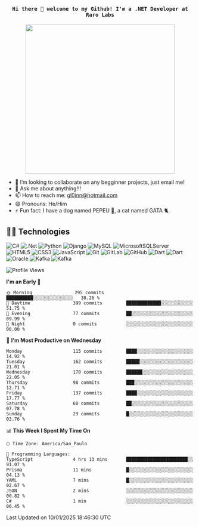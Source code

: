 <h4 align="center"><samp> Hi there 👋  welcome to my Github! I'm a .NET Developer at Raro Labs </samp></h4>

<p align="center">
  <img height = '400' src="https://media3.giphy.com/media/qgQUggAC3Pfv687qPC/giphy.gif">
</p>


<!--<p align="center">
<a href= "https://dev.to/ari_hacks"><img src="https://img.icons8.com/windows/32/000000/dev.png"/></a>
<a href= "https://twitter.com/ari_hacks"><img src="https://img.icons8.com/material-outlined/32/000000/twitter.png"/></a>
<a href= "https://ko-fi.com/ari_hacks"><img src="https://img.icons8.com/pastel-glyph/32/000000/like--v1.png"/></a>
</p>
-->
- 👯 I’m looking to collaborate on any begginner projects, just email me!
- 💬 Ask me about anything!!!
- 📫 How to reach me: gl0inn@hotmail.com
- 😄 Pronouns: He/Him
- ⚡ Fun fact: I have a dog named PEPEU 🌭, a cat named GATA 🐈.

## 🧙🏻 Technologies  

![C#](https://img.shields.io/badge/c%23-%23239120.svg?style=for-the-badge&logo=c-sharp&logoColor=white)
![.Net](https://img.shields.io/badge/.NET-5C2D91?style=for-the-badge&logo=.net&logoColor=white)
![Python](https://img.shields.io/badge/python-3670A0?style=for-the-badge&logo=python&logoColor=ffdd54)
![Django](https://img.shields.io/badge/django-%23092E20.svg?style=for-the-badge&logo=django&logoColor=white)
![MySQL](https://img.shields.io/badge/mysql-%2300f.svg?style=for-the-badge&logo=mysql&logoColor=white)
![MicrosoftSQLServer](https://img.shields.io/badge/Microsoft%20SQL%20Sever-CC2927?style=for-the-badge&logo=microsoft%20sql%20server&logoColor=white)
![HTML5](https://img.shields.io/badge/html5-%23E34F26.svg?style=for-the-badge&logo=html5&logoColor=white)
![CSS3](https://img.shields.io/badge/css3-%231572B6.svg?style=for-the-badge&logo=css3&logoColor=white)
![JavaScript](https://img.shields.io/badge/javascript-%23323330.svg?style=for-the-badge&logo=javascript&logoColor=%23F7DF1E)
![Git](https://img.shields.io/badge/git-%23F05033.svg?style=for-the-badge&logo=git&logoColor=white)
![GitLab](https://img.shields.io/badge/gitlab-%23181717.svg?style=for-the-badge&logo=gitlab&logoColor=white)
![GitHub](https://img.shields.io/badge/github-%23121011.svg?style=for-the-badge&logo=github&logoColor=white)
![Dart](https://img.shields.io/badge/Dart-0175C2?style=for-the-badge&logo=dart&logoColor=white)
![Dart](https://img.shields.io/badge/Flutter-02569B?style=for-the-badge&logo=flutter&logoColor=white)
![Oracle](https://img.shields.io/badge/Oracle-F80000?style=for-the-badge&logo=oracle&logoColor=black)
![Kafka](https://img.shields.io/badge/Apache_Kafka-231F20?style=for-the-badge&logo=apache-kafka&logoColor=white)
![Kafka](https://img.shields.io/badge/rabbitmq-%23FF6600.svg?&style=for-the-badge&logo=rabbitmq&logoColor=white)


<!--START_SECTION:waka-->
![Profile Views](http://img.shields.io/badge/Profile%20Views-0-blue)

**I'm an Early 🐤** 

```text
🌞 Morning                295 commits         ██████████░░░░░░░░░░░░░░░   38.26 % 
🌆 Daytime                399 commits         █████████████░░░░░░░░░░░░   51.75 % 
🌃 Evening                77 commits          ██░░░░░░░░░░░░░░░░░░░░░░░   09.99 % 
🌙 Night                  0 commits           ░░░░░░░░░░░░░░░░░░░░░░░░░   00.00 % 
```
📅 **I'm Most Productive on Wednesday** 

```text
Monday                   115 commits         ████░░░░░░░░░░░░░░░░░░░░░   14.92 % 
Tuesday                  162 commits         █████░░░░░░░░░░░░░░░░░░░░   21.01 % 
Wednesday                170 commits         ██████░░░░░░░░░░░░░░░░░░░   22.05 % 
Thursday                 98 commits          ███░░░░░░░░░░░░░░░░░░░░░░   12.71 % 
Friday                   137 commits         ████░░░░░░░░░░░░░░░░░░░░░   17.77 % 
Saturday                 60 commits          ██░░░░░░░░░░░░░░░░░░░░░░░   07.78 % 
Sunday                   29 commits          █░░░░░░░░░░░░░░░░░░░░░░░░   03.76 % 
```


📊 **This Week I Spent My Time On** 

```text
🕑︎ Time Zone: America/Sao_Paulo

💬 Programming Languages: 
TypeScript               4 hrs 13 mins       ███████████████████████░░   91.07 % 
Prisma                   11 mins             █░░░░░░░░░░░░░░░░░░░░░░░░   04.13 % 
YAML                     7 mins              █░░░░░░░░░░░░░░░░░░░░░░░░   02.67 % 
JSON                     2 mins              ░░░░░░░░░░░░░░░░░░░░░░░░░   00.82 % 
C#                       1 min               ░░░░░░░░░░░░░░░░░░░░░░░░░   00.45 % 
```


 Last Updated on 10/01/2025 18:46:30 UTC
<!--END_SECTION:waka-->

